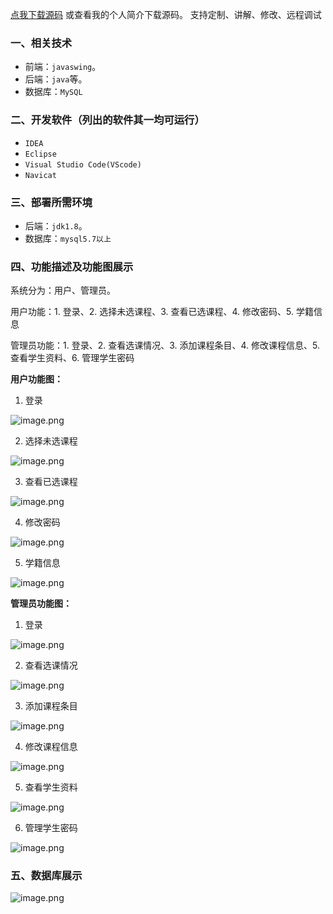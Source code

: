 [点我下载源码](https://www.oneprosol.com/detail/8d6695c2cea04f6eaff403122ec29338)
或查看我的个人简介下载源码。
支持定制、讲解、修改、远程调试
### 一、相关技术
- 前端：`javaswing`。
- 后端：`java`等。
- 数据库：`MySQL`

### 二、开发软件（列出的软件其一均可运行）
- `IDEA`
- `Eclipse`
- `Visual Studio Code(VScode)`
- `Navicat`
### 三、部署所需环境

- 后端：`jdk1.8`。
- 数据库：`mysql5.7以上`

### 四、功能描述及功能图展示
系统分为：用户、管理员。

用户功能：1. 登录、2. 选择未选课程、3. 查看已选课程、4. 修改密码、5. 学籍信息

管理员功能：1. 登录、2. 查看选课情况、3. 添加课程条目、4. 修改课程信息、5. 查看学生资料、6. 管理学生密码

**用户功能图：**
1. 登录

![image.png](https://pic.picprosol.com/user_upload/47a0c8c315464e69858d8da56b2d15ba/2025-01-04%2012:50:57_image.png)

2. 选择未选课程

![image.png](https://pic.picprosol.com/user_upload/47a0c8c315464e69858d8da56b2d15ba/2025-01-04%2012:49:59_image.png)

3. 查看已选课程

![image.png](https://pic.picprosol.com/user_upload/47a0c8c315464e69858d8da56b2d15ba/2025-01-04%2012:50:12_image.png)

4. 修改密码

![image.png](https://pic.picprosol.com/user_upload/47a0c8c315464e69858d8da56b2d15ba/2025-01-04%2012:50:22_image.png)

5. 学籍信息

![image.png](https://pic.picprosol.com/user_upload/47a0c8c315464e69858d8da56b2d15ba/2025-01-04%2012:50:32_image.png)

**管理员功能图：**

1. 登录

![image.png](https://pic.picprosol.com/user_upload/47a0c8c315464e69858d8da56b2d15ba/2025-01-04%2012:50:57_image.png)

2. 查看选课情况

![image.png](https://pic.picprosol.com/user_upload/47a0c8c315464e69858d8da56b2d15ba/2025-01-04%2012:51:23_image.png)

3. 添加课程条目

![image.png](https://pic.picprosol.com/user_upload/47a0c8c315464e69858d8da56b2d15ba/2025-01-04%2012:51:32_image.png)

4. 修改课程信息

![image.png](https://pic.picprosol.com/user_upload/47a0c8c315464e69858d8da56b2d15ba/2025-01-04%2012:52:11_image.png)

5. 查看学生资料

![image.png](https://pic.picprosol.com/user_upload/47a0c8c315464e69858d8da56b2d15ba/2025-01-04%2012:52:20_image.png)

6. 管理学生密码

![image.png](https://pic.picprosol.com/user_upload/47a0c8c315464e69858d8da56b2d15ba/2025-01-04%2012:52:29_image.png)

### 五、数据库展示
![image.png](https://pic.picprosol.com/user_upload/47a0c8c315464e69858d8da56b2d15ba/2025-01-04%2012:52:52_image.png)
